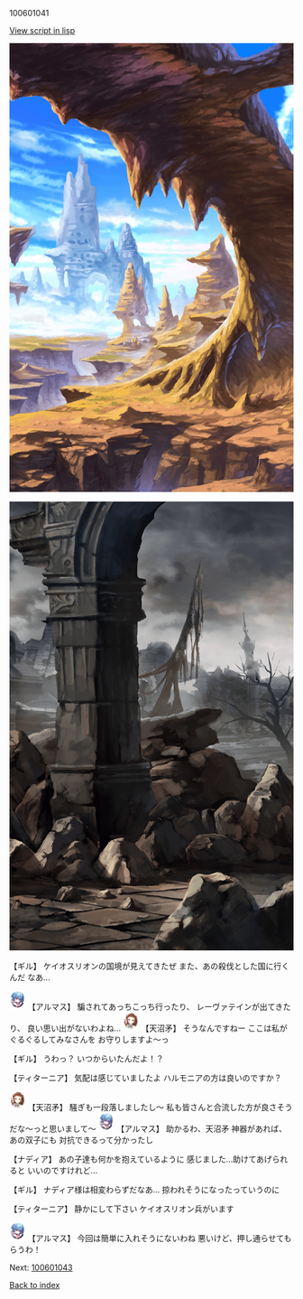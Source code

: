 100601041

[View script in lisp](../scripts/100601041.txt)

![wild.png](../images/backgrounds/wild.png)

![201_border.png](../images/backgrounds/201_border.png)

【ギル】
ケイオスリオンの国境が見えてきたぜ
また、あの殺伐とした国に行くんだ
なあ…

<img src="../images/units/3103811.png" alt="3103811.png" height="34"/>
【アルマス】
騙されてあっちこっち行ったり、
レーヴァテインが出てきたり、
良い思い出がないわよね…

<img src="../images/units/3300411.png" alt="3300411.png" height="34"/>
【天沼矛】
そうなんですねー
ここは私がぐるぐるしてみなさんを
お守りしますよ～っ

【ギル】
うわっ？
いつからいたんだよ！？

【ティターニア】
気配は感じていましたよ
ハルモニアの方は良いのですか？

<img src="../images/units/3300411.png" alt="3300411.png" height="34"/>
【天沼矛】
騒ぎも一段落しましたし～
私も皆さんと合流した方が良さそう
だな～っと思いまして～

<img src="../images/units/3103811.png" alt="3103811.png" height="34"/>
【アルマス】
助かるわ、天沼矛
神器があれば、あの双子にも
対抗できるって分かったし

【ナディア】
あの子達も何かを抱えているように
感じました…助けてあげられると
いいのですけれど…

【ギル】
ナディア様は相変わらずだなあ…
掠われそうになったっていうのに

【ティターニア】
静かにして下さい
ケイオスリオン兵がいます

<img src="../images/units/3103811.png" alt="3103811.png" height="34"/>
【アルマス】
今回は簡単に入れそうにないわね
悪いけど、押し通らせてもらうわ！

Next: [100601043](100601043.md)

[Back to index](index.md)
